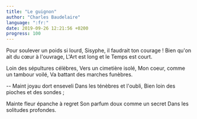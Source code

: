 ```yaml
---
title: "Le guignon"
author: "Charles Baudelaire"
language: ":fr:"
date: 2019-09-26 12:21:56 +0200
progress: 100
---
```

Pour soulever un poids si lourd,
Sisyphe, il faudrait ton courage !
Bien qu'on ait du cœur à l'ouvrage,
L'Art est long et le Temps est court.

Loin des sépultures célèbres,
Vers un cimetière isolé,
Mon coeur, comme un tambour voilé,
Va battant des marches funèbres.

-- Maint joyau dort enseveli
Dans les ténèbres et l'oubli,
Bien loin des pioches et des sondes ;

Mainte fleur épanche à regret
Son parfum doux comme un secret
Dans les solitudes profondes.
